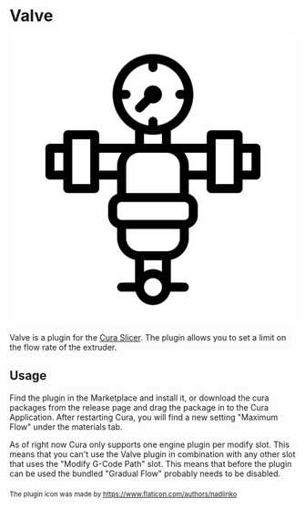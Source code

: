 # Valve

![logo](valve.png)

Valve is a plugin for the [Cura Slicer](https://github.com/Ultimaker/Cura/). The plugin allows you to set a limit on the flow rate of the extruder.

## Usage

Find the plugin in the Marketplace and install it, or download the cura packages from the release page and drag the package in to the Cura Application. After restarting Cura, you will find a new setting "Maximum Flow" under the materials tab.

As of right now Cura only supports one engine plugin per modify slot. This means that you can't use the Valve plugin in combination with any other slot that uses the "Modify G-Code Path" slot. This means that before the plugin can be used the bundled "Gradual Flow" probably needs to be disabled.

<sub>The plugin icon was made by https://www.flaticon.com/authors/nadiinko</sub>
